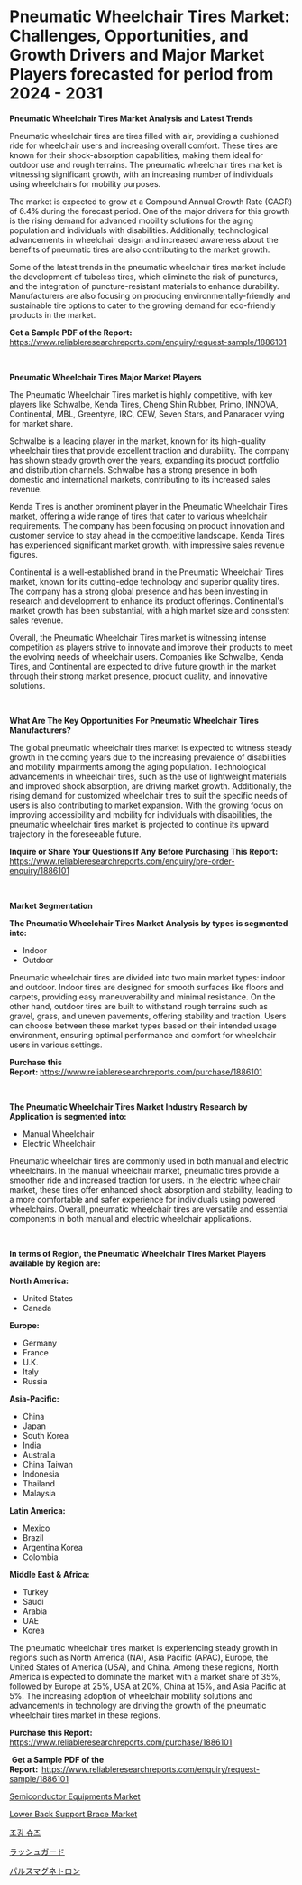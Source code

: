 <p><h1>Pneumatic Wheelchair Tires Market: Challenges, Opportunities, and Growth Drivers and Major Market Players forecasted for period from 2024 - 2031</h1></p><p><strong>Pneumatic Wheelchair Tires Market Analysis and Latest Trends</strong></p>
<p><p>Pneumatic wheelchair tires are tires filled with air, providing a cushioned ride for wheelchair users and increasing overall comfort. These tires are known for their shock-absorption capabilities, making them ideal for outdoor use and rough terrains. The pneumatic wheelchair tires market is witnessing significant growth, with an increasing number of individuals using wheelchairs for mobility purposes. </p><p>The market is expected to grow at a Compound Annual Growth Rate (CAGR) of 6.4% during the forecast period. One of the major drivers for this growth is the rising demand for advanced mobility solutions for the aging population and individuals with disabilities. Additionally, technological advancements in wheelchair design and increased awareness about the benefits of pneumatic tires are also contributing to the market growth.</p><p>Some of the latest trends in the pneumatic wheelchair tires market include the development of tubeless tires, which eliminate the risk of punctures, and the integration of puncture-resistant materials to enhance durability. Manufacturers are also focusing on producing environmentally-friendly and sustainable tire options to cater to the growing demand for eco-friendly products in the market.</p></p>
<p><strong>Get a Sample PDF of the Report:&nbsp;</strong> <a href="https://www.reliableresearchreports.com/enquiry/request-sample/1886101">https://www.reliableresearchreports.com/enquiry/request-sample/1886101</a></p>
<p>&nbsp;</p>
<p><strong>Pneumatic Wheelchair Tires Major Market Players</strong></p>
<p><p>The Pneumatic Wheelchair Tires market is highly competitive, with key players like Schwalbe, Kenda Tires, Cheng Shin Rubber, Primo, INNOVA, Continental, MBL, Greentyre, IRC, CEW, Seven Stars, and Panaracer vying for market share. </p><p>Schwalbe is a leading player in the market, known for its high-quality wheelchair tires that provide excellent traction and durability. The company has shown steady growth over the years, expanding its product portfolio and distribution channels. Schwalbe has a strong presence in both domestic and international markets, contributing to its increased sales revenue.</p><p>Kenda Tires is another prominent player in the Pneumatic Wheelchair Tires market, offering a wide range of tires that cater to various wheelchair requirements. The company has been focusing on product innovation and customer service to stay ahead in the competitive landscape. Kenda Tires has experienced significant market growth, with impressive sales revenue figures.</p><p>Continental is a well-established brand in the Pneumatic Wheelchair Tires market, known for its cutting-edge technology and superior quality tires. The company has a strong global presence and has been investing in research and development to enhance its product offerings. Continental's market growth has been substantial, with a high market size and consistent sales revenue.</p><p>Overall, the Pneumatic Wheelchair Tires market is witnessing intense competition as players strive to innovate and improve their products to meet the evolving needs of wheelchair users. Companies like Schwalbe, Kenda Tires, and Continental are expected to drive future growth in the market through their strong market presence, product quality, and innovative solutions.</p></p>
<p>&nbsp;</p>
<p><strong>What Are The Key Opportunities For Pneumatic Wheelchair Tires Manufacturers?</strong></p>
<p><p>The global pneumatic wheelchair tires market is expected to witness steady growth in the coming years due to the increasing prevalence of disabilities and mobility impairments among the aging population. Technological advancements in wheelchair tires, such as the use of lightweight materials and improved shock absorption, are driving market growth. Additionally, the rising demand for customized wheelchair tires to suit the specific needs of users is also contributing to market expansion. With the growing focus on improving accessibility and mobility for individuals with disabilities, the pneumatic wheelchair tires market is projected to continue its upward trajectory in the foreseeable future.</p></p>
<p><strong>Inquire or Share Your Questions If Any Before Purchasing This Report:</strong> <a href="https://www.reliableresearchreports.com/enquiry/pre-order-enquiry/1886101">https://www.reliableresearchreports.com/enquiry/pre-order-enquiry/1886101</a></p>
<p>&nbsp;</p>
<p><strong>Market Segmentation</strong></p>
<p><strong>The Pneumatic Wheelchair Tires Market Analysis by types is segmented into:</strong></p>
<p><ul><li>Indoor</li><li>Outdoor</li></ul></p>
<p><p>Pneumatic wheelchair tires are divided into two main market types: indoor and outdoor. Indoor tires are designed for smooth surfaces like floors and carpets, providing easy maneuverability and minimal resistance. On the other hand, outdoor tires are built to withstand rough terrains such as gravel, grass, and uneven pavements, offering stability and traction. Users can choose between these market types based on their intended usage environment, ensuring optimal performance and comfort for wheelchair users in various settings.</p></p>
<p><strong>Purchase this Report:&nbsp;</strong><a href="https://www.reliableresearchreports.com/purchase/1886101">https://www.reliableresearchreports.com/purchase/1886101</a></p>
<p>&nbsp;</p>
<p><strong>The Pneumatic Wheelchair Tires Market Industry Research by Application is segmented into:</strong></p>
<p><ul><li>Manual Wheelchair</li><li>Electric Wheelchair</li></ul></p>
<p><p>Pneumatic wheelchair tires are commonly used in both manual and electric wheelchairs. In the manual wheelchair market, pneumatic tires provide a smoother ride and increased traction for users. In the electric wheelchair market, these tires offer enhanced shock absorption and stability, leading to a more comfortable and safer experience for individuals using powered wheelchairs. Overall, pneumatic wheelchair tires are versatile and essential components in both manual and electric wheelchair applications.</p></p>
<p>&nbsp;</p>
<p><strong>In terms of Region, the Pneumatic Wheelchair Tires Market Players available by Region are:</strong></p>
<p>
    <p> <strong> North America: </strong>
        <ul>
            <li>United States</li>
            <li>Canada</li>
        </ul>
        </p> 
    <p> <strong> Europe: </strong>
        <ul>
            <li>Germany</li>
            <li>France</li>
            <li>U.K.</li>
            <li>Italy</li>
            <li>Russia</li>
        </ul>
        </p> 
    <p> <strong> Asia-Pacific: </strong>
        <ul>
            <li>China</li>
            <li>Japan</li>
            <li>South Korea</li>
            <li>India</li>
            <li>Australia</li>
            <li>China Taiwan</li>
            <li>Indonesia</li>
            <li>Thailand</li>
            <li>Malaysia</li>
        </ul>
        </p> 
    <p> <strong> Latin America: </strong>
        <ul>
            <li>Mexico</li>
            <li>Brazil</li>
            <li>Argentina Korea</li>
            <li>Colombia</li>
        </ul>
        </p> 
    <p> <strong> Middle East & Africa: </strong>
        <ul>
            <li>Turkey</li>
            <li>Saudi</li>
            <li>Arabia</li>
            <li>UAE</li>
            <li>Korea</li>
        </ul>
    </p>
    </p>
<p><p>The pneumatic wheelchair tires market is experiencing steady growth in regions such as North America (NA), Asia Pacific (APAC), Europe, the United States of America (USA), and China. Among these regions, North America is expected to dominate the market with a market share of 35%, followed by Europe at 25%, USA at 20%, China at 15%, and Asia Pacific at 5%. The increasing adoption of wheelchair mobility solutions and advancements in technology are driving the growth of the pneumatic wheelchair tires market in these regions.</p></p>
<p><strong>Purchase this Report: </strong><a href="https://www.reliableresearchreports.com/purchase/1886101">https://www.reliableresearchreports.com/purchase/1886101</a></p>
<p>&nbsp;<strong>Get a Sample PDF of the Report:&nbsp;&nbsp;</strong><a href="https://www.reliableresearchreports.com/enquiry/request-sample/1886101">https://www.reliableresearchreports.com/enquiry/request-sample/1886101</a></p>
<p><strong></strong></p>
<p><p><a href="https://issuu.com/reportprime-2/docs/semiconductor-equipments-market-size-2030.pptx">Semiconductor Equipments Market</a></p><p><a href="https://github.com/danielneavesallisons03mba/Market-Research-Report-List-1/blob/main/lower-back-support-brace-market.md">Lower Back Support Brace Market</a></p><p><a href="https://medium.com/@alexemumu2022/%EC%A1%B0%EA%B9%85%ED%99%94-%EC%8B%9C%EC%9E%A5-%EA%B7%9C%EB%AA%A8%EB%8A%94-%EC%84%B8%EA%B3%84-%EC%82%B0%EC%97%85%EC%97%90%EC%84%9C-%EC%B5%9C%EA%B3%A0%EC%9D%98-%EB%A7%88%EC%BC%80%ED%8C%85-%EC%B1%84%EB%84%90%EC%9D%84-%EB%B3%B4%EC%97%AC%EC%A4%8D%EB%8B%88%EB%8B%A4-dc806c23c131">조깅 슈즈</a></p><p><a href="https://github.com/luffiazaza/Market-Research-Report-List-1/blob/main/20113636513.md">ラッシュガード</a></p><p><a href="https://github.com/avbqbctihcbe2/Market-Research-Report-List-1/blob/main/69126996512.md">パルスマグネトロン</a></p></p>